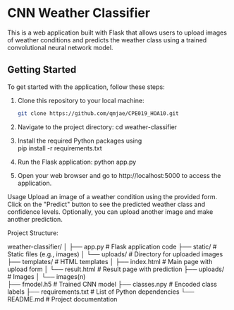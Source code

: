 # CNN Weather Classifier

This is a web application built with Flask that allows users to upload images of weather conditions and predicts the weather class using a trained convolutional neural network model.

## Getting Started

To get started with the application, follow these steps:

1. Clone this repository to your local machine:

   ```bash
   git clone https://github.com/qmjae/CPE019_HOA10.git
2. Navigate to the project directory:
    cd weather-classifier
3. Install the required Python packages using  
    pip install -r requirements.txt
4. Run the Flask application:
    python app.py
5. Open your web browser and go to http://localhost:5000 to access the application.

Usage
Upload an image of a weather condition using the provided form.
Click on the "Predict" button to see the predicted weather class and confidence levels.
Optionally, you can upload another image and make another prediction.

Project Structure:

weather-classifier/
│
├── app.py               # Flask application code
├── static/              # Static files (e.g., images)
│   └── uploads/         # Directory for uploaded images
├── templates/           # HTML templates
│   ├── index.html       # Main page with upload form
│   └── result.html      # Result page with prediction
├── uploads/             # Images 
│   └── images(n)        
├── fmodel.h5            # Trained CNN model
├── classes.npy          # Encoded class labels
├── requirements.txt     # List of Python dependencies
└── README.md            # Project documentation

